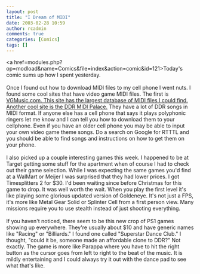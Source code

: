 ```yaml
---
layout: post
title: "I Dream of MIDI"
date: 2003-02-28 10:59
author: rcadmin
comments: true
categories: [Comics]
tags: []
---
```

<a href=modules.php?op=modload&name=Comics&file=index&action=comic&id=121>Today's comic</a> sums up how I spent yesterday.
<br />
<br />
Once I found out how to download MIDI files to my cell phone I went nuts. I found some cool sites that have video game MIDI files. The first is <a href=http://www.vgmusic.com/>VGMusic.com. This site has the largest database of MIDI files I could find. Another cool site is <a href=http://www.geocities.com/phantomhaunter/dancedancerevolution.html>the DDR MIDI Palace.</a> They have a lot of DDR songs in MIDI format. If anyone else has a cell phone that says it plays polyphonic ringers let me know and I can tell you how to download them to your cellphone. Even if you have an older cell phone you may be able to input your own video game theme songs. Do a search on Google for RTTTL and you should be able to find songs and instructions on how to get them on your phone.
<br />
<br />
I also picked up a couple interesting games this week. I happened to be at Target getting some stuff for the apartment when of course I had to check out their game selection. While I was expecting the same games you'd find at a WalMart or Meijer I was surprised that they had lower prices. I got Timesplitters 2 for $30. I'd been waiting since before Christmas for this game to drop. It was well worth the wait. When you play the first level it's like playing some glorious updated version of Goldeneye. It's not just a FPS, it's more like Metal Gear Solid or Splinter Cell from a first person view. Many missions require you to use stealth instead of just shooting everything. 
<br />
<br />
If you haven't noticed, there seem to be this new crop of PS1 games showing up everywhere. They're usually about $10 and have generic names like "Racing" or "Billiards." I found one called "Superstar Dance Club." I thought, "could it be, someone made an affordable clone to DDR?" Not exactly. The game is more like Parappa where you have to hit the right button as the cursor goes from left to right to the beat of the music. It is mildly entertaining and I could always try it out with the dance pad to see what that's like.
<!--more-->
<img src="http://dl.bitsmack.com/comics/20030228.gif" alt="" />
